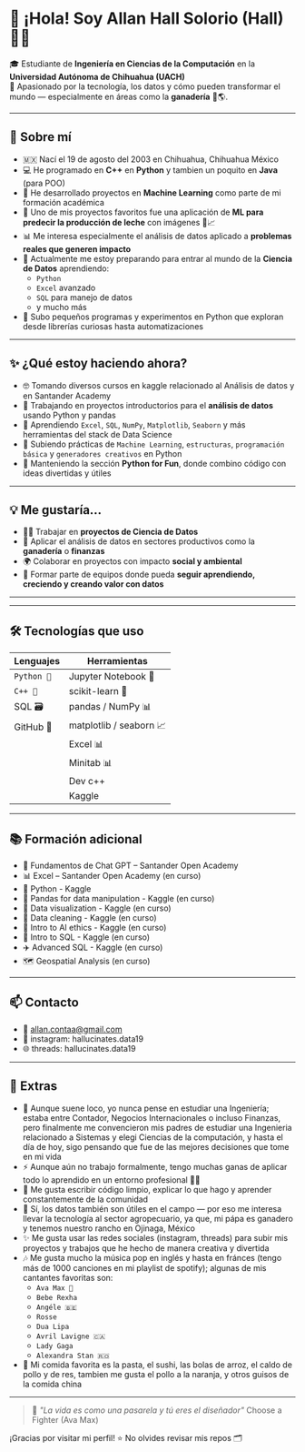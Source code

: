 # 👋 ¡Hola! Soy Allan Hall Solorio (Hall) 🧑‍💻

🎓 Estudiante de **Ingeniería en Ciencias de la Computación** en la **Universidad Autónoma de Chihuahua (UACH)**  
📍 Apasionado por la tecnología, los datos y cómo pueden transformar el mundo — especialmente en áreas como la **ganadería** 🐄🌎.

---

## 🚀 Sobre mí

- 🇲🇽  Nací el 19 de agosto del 2003 en Chihuahua, Chihuahua México 
- 💻 He programado en **C++** en **Python** y tambien un poquito en **Java** (para POO)
- 🤖 He desarrollado proyectos en **Machine Learning** como parte de mi formación académica
- 🧠 Uno de mis proyectos favoritos fue una aplicación de **ML para predecir la producción de leche** con imágenes 🐄📈
- 📊 Me interesa especialmente el análisis de datos aplicado a **problemas reales que generen impacto**
- 🌱 Actualmente me estoy preparando para entrar al mundo de la **Ciencia de Datos** aprendiendo:
  - `Python` 
  - `Excel` avanzado
  - `SQL` para manejo de datos
  - y mucho más
- 🧪 Subo pequeños programas y experimentos en Python que exploran desde librerías curiosas hasta automatizaciones


---

## ✨ ¿Qué estoy haciendo ahora?

- 🤓 Tomando diversos cursos en kaggle relacionado al Análisis de datos y en Santander Academy
- 🔭 Trabajando en proyectos introductorios para el **análisis de datos** usando Python y pandas
- 🌱 Aprendiendo `Excel`, `SQL`, `NumPy`, `Matplotlib`, `Seaborn` y más herramientas del stack de Data Science
- 📁 Subiendo prácticas de `Machine Learning`, `estructuras`, `programación básica` y `generadores creativos` en Python
- 🐍 Manteniendo la sección **Python for Fun**, donde combino código con ideas divertidas y útiles

---

## 💡 Me gustaría...

- 👨‍🔬 Trabajar en **proyectos de Ciencia de Datos**
- 🧠 Aplicar el análisis de datos en sectores productivos como la **ganadería** o  **finanzas** 
- 🌍 Colaborar en proyectos con impacto **social y ambiental**
- 💼 Formar parte de equipos donde pueda **seguir aprendiendo, creciendo y creando valor con datos**

---


---

## 🛠️ Tecnologías que uso

| Lenguajes | Herramientas |
|-----------|--------------|
| `Python 🐍` | Jupyter Notebook 📓 |
| `C++ 💠` | scikit-learn 🤖 |
| SQL 🗃️   | pandas / NumPy 📊 |
| GitHub 🐙| matplotlib / seaborn 📈 |
|          | Excel 📊 |
|          | Minitab 📊 | 
|          | Dev c++  | 
|          | Kaggle   | 

---

## 📚 Formación adicional

- 🧠 Fundamentos de Chat GPT – Santander Open Academy 
- 📊 Excel – Santander Open Academy (en curso)
- 🐍 Python - Kaggle
- 🐼 Pandas for data manipulation - Kaggle (en curso)
- 📒 Data visualization - Kaggle (en curso)
- 🧼 Data cleaning - Kaggle (en curso)
- 🤖 Intro to AI ethics - Kaggle (en curso)
- 🚀 Intro to SQL - Kaggle (en curso)
- ✈️ Advanced SQL - Kaggle (en curso)
- 🗺️ Geospatial Analysis (en curso) 

---

## 📫 Contacto

- 📧 allan.contaa@gmail.com
- 🔗 instagram: hallucinates.data19
- 🌐 threads: hallucinates.data19

---

## 🤔 Extras

- 👷 Aunque suene loco, yo nunca pense en estudiar una Ingeniería; estaba entre Contador, Negocios Internacionales o incluso Finanzas, pero finalmente me convencieron mis                    padres de estudiar una Ingenieria relacionado a Sistemas y elegi Ciencias de la computación, y hasta el día de hoy, sigo pensando que fue de las mejores decisiones que tome en mi        vida
- ⚡ Aunque aún no trabajo formalmente, tengo muchas ganas de aplicar todo lo aprendido en un entorno profesional 🧠💼
- 📘 Me gusta escribir código limpio, explicar lo que hago y aprender constantemente de la comunidad
- 🐄 Sí, los datos también son útiles en el campo — por eso me interesa llevar la tecnología al sector agropecuario, ya que, mi pápa es ganadero y tenemos nuestro rancho en Ojinaga,         México
- ✨ Me gusta usar las redes sociales (instagram, threads) para subir mis proyectos y trabajos que he hecho de manera creativa y divertida
- 🎶 Me gusta mucho la música pop en inglés y hasta en fránces (tengo más de 1000 canciones en mi playlist de spotify); algunas de mis cantantes favoritas son:
   - `Ava Max 👑` 
   - `Bebe Rexha`
   - `Angéle 🇧🇪`
   - `Rosse` 
   - `Dua Lipa`
   - `Avril Lavigne 🇨🇦`
   - `Lady Gaga`
   - `Alexandra Stan 🇷🇴`
 - 🍝 Mi comida favorita es la pasta, el sushi, las bolas de arroz, el caldo de pollo y de res, tambien me gusta el pollo a la naranja, y otros guisos de la comida china

---

> 💬 *"La vida es como una pasarela y tú eres el diseñador"* Choose a Fighter (Ava Max) 

¡Gracias por visitar mi perfil! ⭐ No olvides revisar mis repos 🗂️


